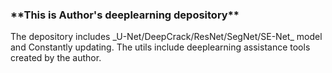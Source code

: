 <H3>
**This is Author's deeplearning depository**
</H3>
The depository includes _U-Net/DeepCrack/ResNet/SegNet/SE-Net_ model and Constantly updating.
The utils include deeplearning assistance tools created by the author.   